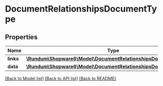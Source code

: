 # DocumentRelationshipsDocumentType

## Properties
Name | Type | Description | Notes
------------ | ------------- | ------------- | -------------
**links** | [**\Rundum\Shopware6\Model\DocumentRelationshipsDocumentTypeLinks**](DocumentRelationshipsDocumentTypeLinks.md) |  | [optional] 
**data** | [**\Rundum\Shopware6\Model\DocumentRelationshipsDocumentTypeData**](DocumentRelationshipsDocumentTypeData.md) |  | [optional] 

[[Back to Model list]](../../README.md#documentation-for-models) [[Back to API list]](../../README.md#documentation-for-api-endpoints) [[Back to README]](../../README.md)

